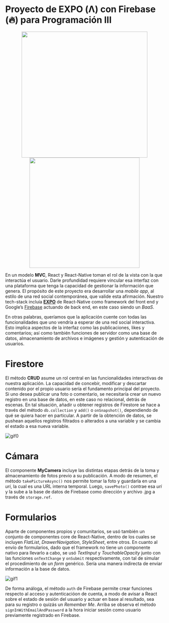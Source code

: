 # Proyecto de EXPO (Λ) con Firebase (🔥) para Programación III

<p align="center">
  <img src="https://user-images.githubusercontent.com/63103853/180076683-fdf8eab1-ff4c-4520-b7dd-192f1c76473b.png" width="400" />
  <img src="https://user-images.githubusercontent.com/63103853/180078784-03f22692-6e3c-45dd-ac9e-439f8fddbd0a.png" width="350"/>
 </p>

En un modelo **MVC**, React y React-Native toman el rol de la vista con la que interactúa el usuario. Darle profundidad requiere vincular esa interfaz con una plataforma que tenga la capacidad de gestionar la información que genera. El propósito de este proyecto era desarrollar una *mobile app*, al estilo de una red social contemporánea, que valide esta afirmación. Nuestro tech-stack incluía [**EXPO**](https://expo.dev) de React-Native como framework del front end y Google’s [Firebase](https://firebase.google.com) actuando de back end, en este caso siendo un *BaaS*.

En otras palabras, queríamos que la aplicación cuente con todas las funcionalidades que uno vendría a esperar de una red social interactiva. Esto implica aspectos de la interfaz como las publicaciones, likes y comentarios; así como también funciones de servidor como una base de datos, almacenamiento de archivos e imágenes y gestión y autenticación de usuarios.

# Firestore
El método **CRUD** asume un rol central en las funcionalidades interactivas de nuestra aplicación. La capacidad de concebir, modificar y descartar contenido por el propio usuario sería el fundamento principal del proyecto. Si uno desea publicar una foto o comentario, se necesitaría crear un nuevo registro en una base de datos, en este caso no relacional, detrás de escenas. En tal situación, añadir u obtener registros de Firestore se hace a través del método `db.collection` y `add()` o `onSnapshot()`, dependiendo de qué se quiera hacer en particular. A partir de la obtención de datos, se pushean aquellos registros filtrados o alterados a una variable y se cambia el estado a esa nueva variable.

![gif0](https://user-images.githubusercontent.com/63103853/180216651-faf8a83a-5559-43f4-99b2-a76e142067c3.GIF)

# Cámara
El componente **MyCamera** incluye las distintas etapas detrás de la toma y almacenamiento de fotos previo a su publicación. A modo de resumen, el método `takePictureAsync()` nos permite tomar la foto y guardarla en una *uri*, la cual es una URL interna temporal. Luego, `savePhoto()` contrae esa *uri* y la sube a la base de datos de Firebase como dirección y archivo .jpg a través de `storage.ref`.

# Formularios
Aparte de componentes propios y comunitarios, se usó también un conjunto de componentes core de React-Native, dentro de los cuales se incluyen *FlatList*, *DrawerNavigation*, *StyleSheet*, entre otros. En cuanto al envío de formularios, dado que el framework no tiene un componente nativo para llevarlo a cabo, se usó *TextInput* y *TouchableOpacity* junto con las funciones `onTextChange` y `onSubmit` respectivamente, con tal de simular el procedimiento de un *form* genérico. Sería una manera indirecta de enviar información a la base de datos.

![gif1](https://user-images.githubusercontent.com/63103853/180216710-3713ca63-4882-403e-8abc-babd8454b631.GIF)

De forma análoga, el método `auth` de Firebase permite crear funciones respecto al acceso y autenticacióon de cuenta, a modo de avisar a React sobre el estado de sesión del usuario y actuar en base al resultado, sea para su registro o quizás un *Remember Me*. Arriba se observa el método `signInWithEmailAndPassword` a la hora iniciar sesión como usuario previamente registrado en Firebase.
